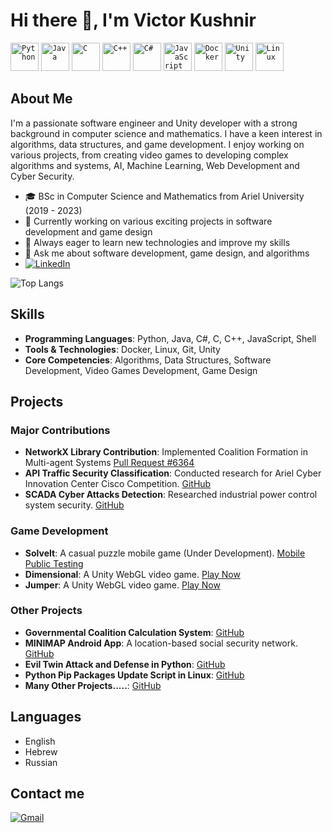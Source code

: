 # Hi there 👋, I'm Victor Kushnir

<div align="left">
  <code><img width="45" src="https://user-images.githubusercontent.com/25181517/183423507-c056a6f9-1ba8-4312-a350-19bcbc5a8697.png" alt="Python" title="Python"/></code>
	<code><img width="45" src="https://user-images.githubusercontent.com/25181517/117201156-9a724800-adec-11eb-9a9d-3cd0f67da4bc.png" alt="Java" title="Java"/></code>
	<code><img width="45" src="https://user-images.githubusercontent.com/25181517/192106070-46255bcf-65e6-4c6b-a296-bf8d0d8fb2a7.png" alt="C" title="C"/></code>
	<code><img width="45" src="https://user-images.githubusercontent.com/25181517/192106073-90fffafe-3562-4ff9-a37e-c77a2da0ff58.png" alt="C++" title="C++"/></code>
	<code><img width="45" src="https://user-images.githubusercontent.com/25181517/121405384-444d7300-c95d-11eb-959f-913020d3bf90.png" alt="C#" title="C#"/></code>	
  	<code><img width="45" src="https://user-images.githubusercontent.com/25181517/117447155-6a868a00-af3d-11eb-9cfe-245df15c9f3f.png" alt="JavaScript" title="JavaScript"/></code>
	<code><img width="45" src="https://user-images.githubusercontent.com/25181517/117207330-263ba280-adf4-11eb-9b97-0ac5b40bc3be.png" alt="Docker" title="Docker"/></code>
	<code><img width="45" src="https://user-images.githubusercontent.com/25181517/193427941-9437dbbe-376f-40dc-9573-0ef5c02a26a7.png" alt="Unity" title="Unity"/></code>
	<code><img width="45" src="https://github.com/marwin1991/profile-technology-icons/assets/76662862/2481dc48-be6b-4ebb-9e8c-3b957efe69fa" alt="Linux" title="Linux"/></code>
</div>

## About Me
I'm a passionate software engineer and Unity developer with a strong background in computer science and mathematics. I have a keen interest in algorithms, data structures, and game development. I enjoy working on various projects, from creating video games to developing complex algorithms and systems, AI, Machine Learning, Web Development and Cyber Security.

- 🎓 BSc in Computer Science and Mathematics from Ariel University (2019 - 2023)
- 💼 Currently working on various exciting projects in software development and game design
- 🌱 Always eager to learn new technologies and improve my skills
- 💬 Ask me about software development, game design, and algorithms
- <a href="https://www.linkedin.com/in/victoku1/" target="_blank"><img src="https://img.shields.io/badge/LinkedIn-%230077B5.svg?&style=flat-square&logo=linkedin&logoColor=white" alt="LinkedIn"></a>

![Top Langs](https://github-readme-stats.vercel.app/api/top-langs/?username=VictoKu1&layout=compact)

## Skills
- **Programming Languages**: Python, Java, C#, C, C++, JavaScript, Shell
- **Tools & Technologies**: Docker, Linux, Git, Unity
- **Core Competencies**: Algorithms, Data Structures, Software Development, Video Games Development, Game Design

## Projects
### Major Contributions
- **NetworkX Library Contribution**: Implemented Coalition Formation in Multi-agent Systems [Pull Request #6364](https://github.com/networkx/networkx/pull/6364)
- **API Traffic Security Classification**: Conducted research for Ariel Cyber Innovation Center Cisco Competition. [GitHub](https://github.com/VictoKu1/API_Security_Research)
- **SCADA Cyber Attacks Detection**: Researched industrial power control system security. [GitHub](https://github.com/VictoKu1/IndustrialControlSystemCyberAttackDetectingCourse)

### Game Development
- **SolveIt**: A casual puzzle mobile game (Under Development). [Mobile Public Testing](https://victoku1.itch.io/solveit)
- **Dimensional**: A Unity WebGL video game. [Play Now](https://victoku1.itch.io/mazesimulation1)
- **Jumper**: A Unity WebGL video game. [Play Now](https://victoku1.itch.io/jumper)

### Other Projects
- **Governmental Coalition Calculation System**: [GitHub](https://github.com/FairCoalitionCasesDistributionProject)
- **MINIMAP Android App**: A location-based social security network. [GitHub](https://github.com/V-P-A-AppDev/MINIMAP)
- **Evil Twin Attack and Defense in Python**: [GitHub](https://github.com/Wireless-Network-Security/Evil-Twin)
- **Python Pip Packages Update Script in Linux**: [GitHub](https://github.com/VictoKu1/PythonPipPackagesUpdateScript)
- **Many Other Projects.....**: [GitHub](https://github.com/VictoKu1?tab=repositories)

## Languages
- English
- Hebrew 
- Russian


## Contact me 
[![Gmail](https://img.shields.io/badge/Gmail-D14836?style=for-the-badge&logo=gmail&logoColor=white)](mailto:victoku1.info@gmail.com)








